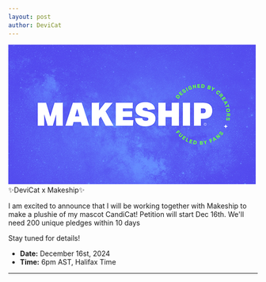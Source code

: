 ```yaml
---
layout: post
author: DeviCat
---
```


![](/img/makeship.jpg)
✨DeviCat x Makeship✨

I am excited to announce that I will be working together with 
Makeship
 to make a plushie of my mascot CandiCat!  Petition will start Dec 16th. 
We'll need 200 unique pledges within 10 days

Stay tuned for details!

<!--card-->
- **Date:** December 16st, 2024
- **Time:** 6pm AST, Halifax Time

---